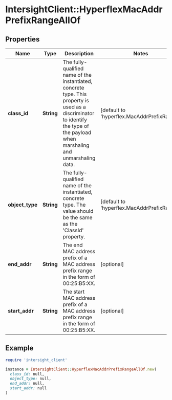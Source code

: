# IntersightClient::HyperflexMacAddrPrefixRangeAllOf

## Properties

| Name | Type | Description | Notes |
| ---- | ---- | ----------- | ----- |
| **class_id** | **String** | The fully-qualified name of the instantiated, concrete type. This property is used as a discriminator to identify the type of the payload when marshaling and unmarshaling data. | [default to &#39;hyperflex.MacAddrPrefixRange&#39;] |
| **object_type** | **String** | The fully-qualified name of the instantiated, concrete type. The value should be the same as the &#39;ClassId&#39; property. | [default to &#39;hyperflex.MacAddrPrefixRange&#39;] |
| **end_addr** | **String** | The end MAC address prefix of a MAC address prefix range in the form of 00:25:B5:XX. | [optional] |
| **start_addr** | **String** | The start MAC address prefix of a MAC address prefix range in the form of 00:25:B5:XX. | [optional] |

## Example

```ruby
require 'intersight_client'

instance = IntersightClient::HyperflexMacAddrPrefixRangeAllOf.new(
  class_id: null,
  object_type: null,
  end_addr: null,
  start_addr: null
)
```

